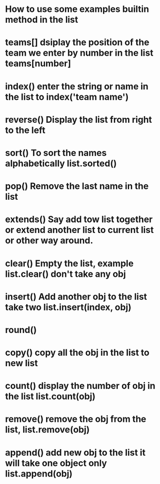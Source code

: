 # How to use some examples builtin method in the list
# teams[] dsiplay the position of the team we enter by number in the list teams[number]
# index() enter the string or name in the list to index('team name')
# reverse() Display the list from right to the left 
# sort() To sort the names alphabetically list.sorted()
# pop() Remove the last name in the list
# extends() Say add tow list together or extend another list to current list or other way around.
# clear() Empty the list, example list.clear() don't take any obj  
# insert() Add another obj to the list take two list.insert(index, obj)
# round() 
# copy() copy all the obj in the list to new list
# count() display the number of obj in the list list.count(obj)
# remove() remove the obj from the list, list.remove(obj)
# append() add new obj to the list it will take one object only list.append(obj)
